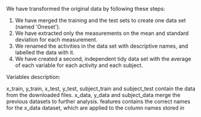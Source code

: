 We have transformed the original data by following these steps:

1. We have merged the training and the test sets to create one data set (named 'Oneset').
2. We have extracted only the measurements on the mean and standard deviation for each measurement.
3. We renamed the activities in the data set with descriptive names, and labelled the data with it.
4. We have created a second, independent tidy data set with the average of each variable for each activity and each subject.

Variables description:

x_train, y_train, x_test, y_test, subject_train and subject_test contain the data from the downloaded files.
x_data, y_data and subject_data merge the previous datasets to further analysis.
features contains the correct names for the x_data dataset, which are applied to the column names stored in

